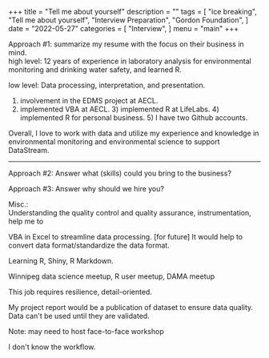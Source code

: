+++
title = "Tell me about yourself"
description = ""
tags = [
    "ice breaking",
    "Tell me about yourself",
    "Interview Preparation",
    "Gordon Foundation",
]
date = "2022-05-27"
categories = [
    "Interview",
]
menu = "main"
+++


Approach #1: summarize my resume with the focus on their business in mind.     
high level: 12 years of experience in laboratory analysis for environmental monitoring and drinking water safety, and learned R.  

low level: Data processing, interpretation, and presentation.  
1) involvement in the EDMS project at AECL.
2) implemented VBA at AECL. 3) implemented R at LifeLabs. 4) implemented R for personal business.  5) I have two Github accounts.

Overall, I love to work with data and utilize my experience and knowledge in environmental monitoring and environmental science to support DataStream.

******


Approach #2: Answer what (skills) could you bring to the business?  


Approach #3: Answer why should we hire you?  



Misc.:  
Understanding the quality control and quality assurance, instrumentation, help me to 

VBA in Excel to streamline data processing.  [for future] It would help to convert data format/standardize the data format.

Learning R, Shiny, R Markdown.

Winnipeg data science meetup, R user meetup, DAMA meetup

This job requires resilience, detail-oriented.  

My project report would be a publication of dataset to ensure data quality.  Data can't be used until they are validated.



Note: may need to host face-to-face workshop


I don't know the workflow.